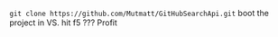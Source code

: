 ﻿`git clone https://github.com/Mutmatt/GitHubSearchApi.git`
boot the project in VS.
hit f5
???
Profit